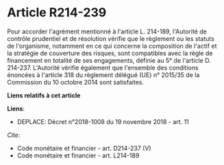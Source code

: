 # Article R214-239

Pour accorder l'agrément mentionné à l'article L. 214-189, l'Autorité de contrôle prudentiel et de résolution vérifie que le
règlement ou les statuts de l'organisme, notamment en ce qui concerne la composition de l'actif et la stratégie de couverture
des risques, sont compatibles avec la règle de financement en totalité de ses engagements, définie au 5° de l'article D.
214-237. L'Autorité vérifie également que l'ensemble des conditions énoncées à l'article 318 du règlement délégué (UE) n°
2015/35 de la Commission du 10 octobre 2014 sont satisfaites.

**Liens relatifs à cet article**

**Liens**:

  - DEPLACE: Décret n°2018-1008 du 19 novembre 2018 - art. 11

_Cite_:

  - Code monétaire et financier - art. D214-237 (V)
  - Code monétaire et financier - art. L214-189
